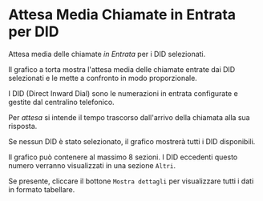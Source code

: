 # Attesa Media Chiamate in Entrata per DID

Attesa media delle chiamate *in Entrata* per i DID selezionati.

Il grafico a torta mostra l'attesa media delle chiamate entrate dai DID
selezionati e le mette a confronto in modo proporzionale.

I DID (Direct Inward Dial) sono le numerazioni in entrata configurate e gestite
dal centralino telefonico.

Per *attesa* si intende il tempo trascorso dall'arrivo della chiamata alla sua
risposta.

Se nessun DID è stato selezionato, il grafico mostrerà tutti i DID disponibili.

Il grafico può contenere al massimo 8 sezioni. I DID eccedenti questo numero
verranno visualizzati in una sezione `Altri`.

Se presente, cliccare il bottone `Mostra dettagli` per visualizzare tutti i dati
in formato tabellare.
